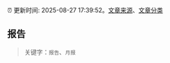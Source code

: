 :alarm_clock: 更新时间: 2025-08-27 17:39:52。[文章来源](/README.md)、[文章分类](/TAGS.md)

## 报告


> 关键字：`报告`、`月报`



